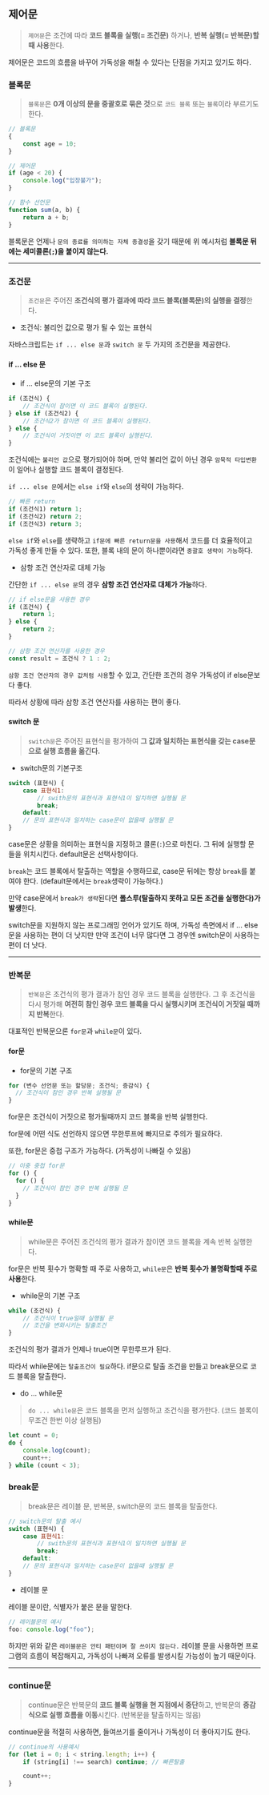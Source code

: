 ## 제어문

> `제어문`은 조건에 따라 **코드 블록을 실행(= 조건문)** 하거나, **반복 실행(= 반복문)할때 사용**한다.

제어문은 코드의 흐름을 바꾸어 가독성을 해칠 수 있다는 단점을 가지고 있기도 하다.

### 블록문

> `블록문`은 **0개 이상의 문을 중괄호로 묶은 것**으로 `코드 블록` 또는 `블록`이라 부르기도 한다.

```js
// 블록문
{
	const age = 10;
}

// 제어문
if (age < 20) {
	console.log("입장불가");
}

// 함수 선언문
function sum(a, b) {
	return a + b;
}
```

블록문은 언제나 `문의 종료를 의미하는 자체 종결성`을 갖기 때문에 위 예시처럼 **블록문 뒤에는 세미콜론(`;`)을 붙이지 않는다.**

---

### 조건문

> `조건문`은 주어진 **조건식의 평가 결과에 따라 코드 블록(블록문)의 실행을 결정**한다.

- 조건식: 불리언 값으로 평가 될 수 있는 표현식

자바스크립트는 `if ... else 문`과 `switch 문` 두 가지의 조건문을 제공한다.

#### if ... else 문

- if ... else문의 기본 구조

```js
if (조건식) {
	// 조건식이 참이면 이 코드 블록이 실행된다.
} else if (조건식2) {
	// 조건식2가 참이면 이 코드 블록이 실행된다.
} else {
	// 조건식이 거짓이면 이 코드 블록이 실행된다.
}
```

조건식에는 `불리언 값`으로 평가되어야 하며, 만약 불리언 값이 아닌 경우 `암묵적 타입변환`이 일어나 실행할 코드 블록이 결정된다.

`if ... else 문`에서는 `else if`와 `else`의 생략이 가능하다.

```js
// 빠른 return
if (조건식1) return 1;
if (조건식2) return 2;
if (조건식3) return 3;
```

`else if`와 `else`를 생략하고 `if문에 빠른 return문을 사용`해서 코드를 더 효율적이고 가독성 좋게 만들 수 있다.
또한, 블록 내의 문이 하나뿐이라면 `중괄호 생략이 가능`하다.

- 삼항 조건 연산자로 대체 가능

간단한 `if ... else 문`의 경우 **삼항 조건 연산자로 대체가 가능**하다.

```js
// if else문을 사용한 경우
if (조건식) {
	return 1;
} else {
	return 2;
}

// 삼항 조건 연산자를 사용한 경우
const result = 조건식 ? 1 : 2;
```

`삼항 조건 연산자의 경우 값처럼 사용`할 수 있고, 간단한 조건의 경우 가독성이 if else문보다 좋다.

따라서 상황에 따라 삼항 조건 연산자를 사용하는 편이 좋다.

#### switch 문

> `switch문`은 주어진 표현식을 평가하여 **그 값과 일치하는 표현식을 갖는 case문으로 실행 흐름을 옮긴다.**

- switch문의 기본구조

```js
switch (표현식) {
	case 표현식1:
		// swith문의 표현식과 표현식1이 일치하면 실행될 문
		break;
	default:
	// 문의 표현식과 일치하는 case문이 없을때 실행될 문
}
```

case문은 상황을 의미하는 표현식을 지정하고 콜론(`:`)으로 마친다.
그 뒤에 실행할 문들을 위치시킨다. default문은 선택사항이다.

`break`는 코드 블록에서 탈출하는 역할을 수행하므로, case문 뒤에는 항상 `break`를 붙여야 한다.
(default문에서는 `break`생략이 가능하다.)

만약 case문에서 `break가 생략`된다면 **폴스루(탈출하지 못하고 모든 조건을 실행한다)가 발생**한다.

switch문을 지원하지 않는 프로그래밍 언어가 있기도 하며,
가독성 측면에서 if ... else문을 사용하는 편이 더 낫지만 만약 조건이 너무 많다면
그 경우엔 switch문이 사용하는 편이 더 낫다.

---

### 반복문

> `반복문`은 조건식의 평가 결과가 참인 경우 코드 블록을 실행한다. 그 후 조건식을 다시 평가해 **여전히 참인 경우 코드 블록을 다시 실행시키며 조건식이 거짓일 때까지 반복**한다.

대표적인 반복문으론 `for문`과 `while문`이 있다.

#### for문

- for문의 기본 구조

```js
for (변수 선언문 또는 할당문; 조건식; 증감식) {
  // 조건식이 참인 경우 반복 실행될 문
}
```

for문은 조건식이 거짓으로 평가될때까지 코드 블록을 반복 실행한다.

for문에 어떤 식도 선언하지 않으면 무한루프에 빠지므로 주의가 필요하다.

또한, for문은 중첩 구조가 가능하다. (가독성이 나빠질 수 있음)

```js
// 이중 중첩 for문
for () {
  for () {
    // 조건식이 참인 경우 반복 실행될 문
  }
}
```

#### while문

> while문은 주어진 조건식의 평가 결과가 참이면 코드 블록을 계속 반복 실행한다.

for문은 반복 횟수가 명확할 때 주로 사용하고,
`while문`은 **반복 횟수가 불명확할때 주로 사용**한다.

- while문의 기본 구조

```js
while (조건식) {
	// 조건식이 true일때 실행될 문
	// 조건을 변화시키는 탈출조건
}
```

조건식의 평가 결과가 언제나 true이면 무한루프가 된다.

따라서 while문에는 `탈출조건이 필요`하다.
if문으로 탈출 조건을 만들고 break문으로 코드 블록을 탈출한다.

- do ... while문

> `do ... while문`은 코드 블록을 먼저 실행하고 조건식을 평가한다. (코드 블록이 무조건 한번 이상 실행됨)

```js
let count = 0;
do {
	console.log(count);
	count++;
} while (count < 3);
```

### break문

> break문은 레이블 문, 반복문, switch문의 코드 블록을 탈출한다.

```js
// switch문의 탈출 예시
switch (표현식) {
	case 표현식1:
		// swith문의 표현식과 표현식1이 일치하면 실행될 문
		break;
	default:
	// 문의 표현식과 일치하는 case문이 없을때 실행될 문
}
```

- 레이블 문

레이블 문이란, 식별자가 붙은 문을 말한다.

```js
// 레이블문의 예시
foo: console.log("foo");
```

하지만 위와 같은 `레이블문은 안티 패턴이며 잘 쓰이지 않는다.`
레이블 문을 사용하면 프로그램의 흐름이 복잡해지고, 가독성이 나빠져 오류를 발생시킬 가능성이 높기 때문이다.

---

### continue문

> continue문은 반복문의 **코드 블록 실행을 현 지점에서 중단**하고, 반복문의 **증감식으로 실행 흐름을 이동**시킨다. (반복문을 탈출하지는 않음)

continue문을 적절히 사용하면, 들여쓰기를 줄이거나 가독성이 더 좋아지기도 한다.

```js
// continue의 사용예시
for (let i = 0; i < string.length; i++) {
	if (string[i] !== search) continue; // 빠른탈출

	count++;
}
```
